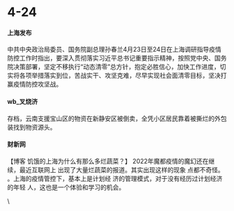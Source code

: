 # 4-24

#### 上海发布

中共中央政治局委员、国务院副总理孙春兰4月23日至24日在上海调研指导疫情防控工作时指出，要深入贯彻落实习近平总书记重要指示精神，按照党中央、国务院决策部署，坚定不移执行“动态清零”总方针，抱定必胜信心，加快工作进度，切实将各项举措落实到位，苦战实干、攻坚克难，尽早实现社会面清零目标，坚决打赢疫情防控攻坚战。

#### wb\_叉烧济

存档，云南支援宝山区的物资在新静安区被倒卖，全凭小区居民靠着被撕烂的外包装找到物资源头。

#### 财新网&#x20;

【博客 饥饿的上海为什么有那么多烂蔬菜？】 2022年魔都疫情的魔幻还在继续，最近互联网上 出现了大量烂蔬菜的报道。其实出现这样的现象 点都不奇怪。 。上海的疫情管控下，基本上是计划经 济的管理模式，对于没有经历过计划经济的年轻 人，这也是一个体验和学习的机会。

\
